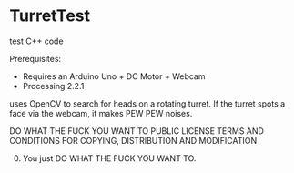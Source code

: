 # TurretTest
test C++ code

Prerequisites:
- Requires an Arduino Uno + DC Motor + Webcam
- Processing 2.2.1

uses OpenCV to search for heads on a rotating turret. If the turret spots a face via the webcam, it makes PEW PEW noises.


DO WHAT THE FUCK YOU WANT TO PUBLIC LICENSE 
   TERMS AND CONDITIONS FOR COPYING, DISTRIBUTION AND MODIFICATION 

  0. You just DO WHAT THE FUCK YOU WANT TO.
